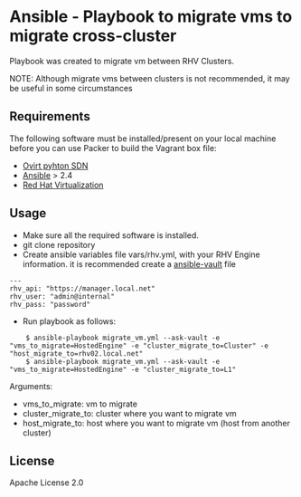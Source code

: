 # Ansible  - Playbook to migrate vms to migrate cross-cluster

Playbook was created to migrate vm between RHV Clusters. 

NOTE: Although migrate vms between clusters is not recommended, it may be useful in some circumstances

## Requirements

The following software must be installed/present on your local machine before you can use Packer to build the Vagrant box file:

  - [Ovirt pyhton SDN](https://pypi.org/project/ovirt-engine-sdk-python/)
  - [Ansible](http://docs.ansible.com/intro_installation.html) > 2.4
  - [Red Hat Virtualization](https://www.redhat.com/es/technologies/virtualization/enterprise-virtualization)

## Usage

  - Make sure all the required software is installed.
  - git clone repository
  - Create ansible variables file vars/rhv.yml, with your RHV Engine information. it is recommended create a [ansible-vault](https://docs.ansible.com/ansible/latest/user_guide/playbooks_vault.html) file
```
---
rhv_api: "https://manager.local.net"
rhv_user: "admin@internal"
rhv_pass: "password"
```

- Run playbook as follows:
```
    $ ansible-playbook migrate_vm.yml --ask-vault -e "vms_to_migrate=HostedEngine" -e "cluster_migrate_to=Cluster" -e "host_migrate_to=rhv02.local.net"
    $ ansible-playbook migrate_vm.yml --ask-vault -e "vms_to_migrate=HostedEngine" -e "cluster_migrate_to=L1"

```

Arguments:
- vms_to_migrate: vm to migrate
- cluster_migrate_to: cluster where you want to migrate vm
- host_migrate_to: host where you want to migrate vm (host from another cluster)

## License
Apache License 2.0
